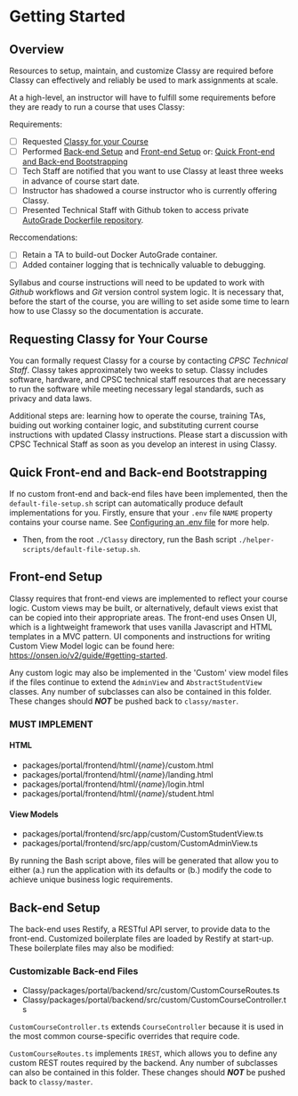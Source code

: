 # Getting Started

## Overview

Resources to setup, maintain, and customize Classy are required before Classy can effectively and reliably be used to mark assignments at scale.

At a high-level, an instructor will have to fulfill some requirements before they are ready to run a course that uses Classy:

Requirements:

- [ ] Requested [Classy for your Course](#requesting-classy-for-your-course)
- [ ] Performed [Back-end Setup](#back-end-setup) and [Front-end Setup](#front-end-setup)
        or: [Quick Front-end and Back-end Bootstrapping](#quick-front-end-and-back-end-bootstrapping)
- [ ] Tech Staff are notified that you want to use Classy at least three weeks in advance of course start date.
- [ ] Instructor has shadowed a course instructor who is currently offering Classy.
- [ ] Presented Technical Staff with Github token to access private [AutoGrade Dockerfile repository](/docs/instructor/autograde.md#autograde-dockerfile-repository).

Reccomendations:

- [ ] Retain a TA to build-out Docker AutoGrade container.
- [ ] Added container logging that is technically valuable to debugging.

Syllabus and course instructions will need to be updated to work with *Github* workflows and *Git* version control system logic. It is necessary that, before the start of the course, you are willing to set aside some time to learn how to use Classy so the documentation is accurate.

## Requesting Classy for Your Course

You can formally request Classy for a course by contacting *CPSC Technical Staff*. Classy takes approximately two weeks to setup. Classy includes software, hardware, and CPSC technical staff resources that are necessary to run the software while meeting necessary legal standards, such as privacy and data laws.

Additional steps are: learning how to operate the course, training TAs, buiding out working container logic, and substituting current course instructions with updated Classy instructions. Please start a discussion with CPSC Technical Staff as soon as you develop an interest in using Classy.

## Quick Front-end and Back-end Bootstrapping

If no custom front-end and back-end files have been implemented, then the `default-file-setup.sh` script can automatically produce default implementations for you. Firstly, ensure that your `.env` file `NAME` property contains your course name. See [Configuring an .env file](/docs/tech-staff/configuring-env.MD) for more help.

- Then, from the root `./Classy` directory, run the Bash script `./helper-scripts/default-file-setup.sh`.

## Front-end Setup

Classy requires that front-end views are implemented to reflect your course logic. Custom views may be built, or alternatively, default views exist that can be copied into their appropriate areas. The front-end uses Onsen UI, which is a lightweight framework that uses vanilla Javascript and HTML templates in a MVC pattern. UI components and instructions for writing Custom View Model logic can be found here: https://onsen.io/v2/guide/#getting-started.

Any custom logic may also be implemented in the 'Custom' view model files if the files continue to extend the  `AdminView` and `AbstractStudentView` classes. Any number of subclasses can also be contained in this folder.  These changes should ***NOT*** be pushed back to `classy/master`.

### MUST IMPLEMENT

#### HTML

- packages/portal/frontend/html/{*name*}/custom.html
- packages/portal/frontend/html/{*name*}/landing.html
- packages/portal/frontend/html/{*name*}/login.html
- packages/portal/frontend/html/{*name*}/student.html

#### View Models

- packages/portal/frontend/src/app/custom/CustomStudentView.ts
- packages/portal/frontend/src/app/custom/CustomAdminView.ts
  
By running the Bash script above, files will be generated that allow you to either (a.) run the application with its defaults or (b.) modify the code to achieve unique business logic requirements.

## Back-end Setup

The back-end uses Restify, a RESTful API server, to provide data to the front-end. Customized boilerplate files are loaded by Restify at start-up. These boilerplate files may also be modified:

### Customizable Back-end Files

- Classy/packages/portal/backend/src/custom/CustomCourseRoutes.ts
- Classy/packages/portal/backend/src/custom/CustomCourseController.ts

`CustomCourseController.ts` extends `CourseController` because it is used in the most common course-specific overrides that require code. 

`CustomCourseRoutes.ts` implements `IREST`, which allows you to define any custom REST routes required by the backend. Any number of subclasses can also be contained in this folder. These changes should ***NOT*** be pushed back to `classy/master`.
